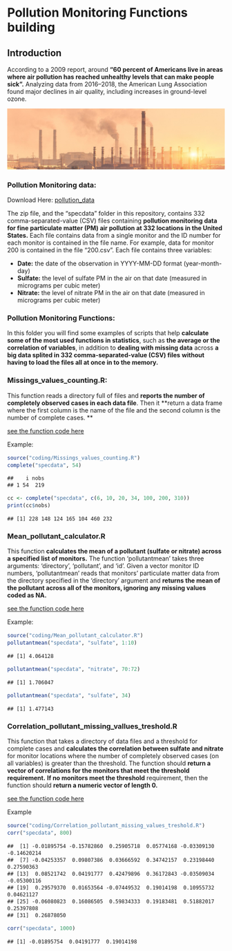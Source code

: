 Pollution Monitoring Functions building
================

## Introduction

According to a 2009 report, around **“60 percent of Americans live in
areas where air pollution has reached unhealthy levels that can make
people sick”.** Analyzing data from 2016–2018, the American Lung
Association found major declines in air quality, including increases in
ground-level ozone.

<img src="images/pollution_img.jpg" width="800px" />

### Pollution Monitoring data:

Download Here:
[pollution\_data](https://d396qusza40orc.cloudfront.net/rprog%2Fdata%2Fspecdata.zip)

The zip file, and the “specdata” folder in this repository, contains 332
comma-separated-value (CSV) files containing **pollution monitoring data
for fine particulate matter (PM) air pollution at 332 locations in the
United States.** Each file contains data from a single monitor and the
ID number for each monitor is contained in the file name. For example,
data for monitor 200 is contained in the file “200.csv”. Each file
contains three variables:

  - **Date:** the date of the observation in YYYY-MM-DD format
    (year-month-day)
  - **Sulfate:** the level of sulfate PM in the air on that date
    (measured in micrograms per cubic meter)
  - **Nitrate:** the level of nitrate PM in the air on that date
    (measured in micrograms per cubic meter)

### Pollution Monitoring Functions:

In this folder you will find some examples of scripts that help
**calculate some of the most used functions in statistics**, such as
**the average or the correlation of variables**, in addition to
**dealing with missing data** across **a big data splited in 332
comma-separated-value (CSV) files** **without having to load the files
all at once in to the memory.**

### Missings\_values\_counting.R:

This function reads a directory full of files and **reports the number
of completely observed cases in each data file**. Then it **return a
data frame where the first column is the name of the file and the second
column is the number of complete cases. **

[see the function code here](https://github.com/CDopazo/Project_portfolio/blob/master/R%20programming/Pollution_monitoring_functions/coding/Missings_values_counting.R)

Example:

``` r
source("coding/Missings_values_counting.R")
complete("specdata", 54)
```

    ##    i nobs
    ## 1 54  219

``` r
cc <- complete("specdata", c(6, 10, 20, 34, 100, 200, 310))
print(cc$nobs)
```

    ## [1] 228 148 124 165 104 460 232

### Mean\_pollutant\_calculator.R

This function **calculates the mean of a pollutant (sulfate or nitrate)
across a specified list of monitors.** The function ‘pollutantmean’
takes three arguments: ‘directory’, ‘pollutant’, and ‘id’. Given a
vector monitor ID numbers, ‘pollutantmean’ reads that monitors’
particulate matter data from the directory specified in the ‘directory’
argument and **returns the mean of the pollutant across all of the
monitors, ignoring any missing values coded as NA.**

[see the function code here](https://github.com/CDopazo/Project_portfolio/blob/master/R%20programming/Pollution_monitoring_functions/coding/Mean_pollutant_calculator.R)

Example:

``` r
source("coding/Mean_pollutant_calculator.R")
pollutantmean("specdata", "sulfate", 1:10)
```

    ## [1] 4.064128

``` r
pollutantmean("specdata", "nitrate", 70:72)
```

    ## [1] 1.706047

``` r
pollutantmean("specdata", "sulfate", 34)
```

    ## [1] 1.477143

### Correlation\_pollutant\_missing\_vallues\_treshold.R

This function that takes a directory of data files and a threshold for
complete cases and **calculates the correlation between sulfate and
nitrate** for monitor locations where the number of completely observed
cases (on all variables) is greater than the threshold. The function
should **return a vector of correlations for the monitors that meet the
threshold requirement.** **If no monitors meet the threshold**
requirement, then the function should **return a numeric vector of
length 0.**

[see the function code here](https://github.com/CDopazo/Project_portfolio/blob/master/R%20programming/Pollution_monitoring_functions/coding/Correlation_pollutant_missing_values_treshold.R)

Example

``` r
source("coding/Correlation_pollutant_missing_values_treshold.R")
corr("specdata", 800)
```

    ##  [1] -0.01895754 -0.15782860  0.25905718  0.05774168 -0.03309130 -0.14620214
    ##  [7] -0.04253357  0.09807386  0.03666592  0.34742157  0.23198440  0.27590363
    ## [13]  0.08521742  0.04191777  0.42479896  0.36172843 -0.03509034 -0.05300116
    ## [19]  0.29579370  0.01653564 -0.07449532  0.19014198  0.10955732  0.04621127
    ## [25] -0.06080823  0.16086505  0.59834333  0.19183481  0.51882017  0.25397808
    ## [31]  0.26878050

``` r
corr("specdata", 1000)  
```

    ## [1] -0.01895754  0.04191777  0.19014198
